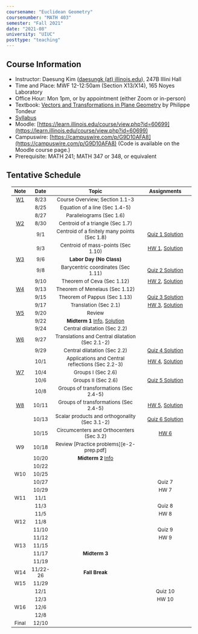 ```yaml
---
coursename: "Euclidean Geometry"
coursenumber: "MATH 403"
semester: "Fall 2021"
date: "2021-08"
university: "UIUC"
posttype: "teaching"
---
```

## Course Information

- Instructor: Daesung Kim ([daesungk (at) illinois.edu](mailto:daesungk@illinois.edu)), 247B Illini Hall
- Time and Place: MWF 12-12:50am (Section X13/X14), 165 Noyes Laboratory
- Office Hour: Mon 1pm, or by appointment (either Zoom or in-person) 
- Textbook: [Vectors and Transformations in Plane Geometry](https://www.amazon.com/Vectors-Transformations-Geometry-Philippe-Tondeur/dp/0914098284) by Philippe Tondeur 
- [Syllabus](math403-f21-syllabus.pdf)
- Moodle: [https://learn.illinois.edu/course/view.php?id=60699](https://learn.illinois.edu/course/view.php?id=60699) 
- Campuswire: [https://campuswire.com/p/G9D10AFA8](https://campuswire.com/p/G9D10AFA8) (Code is available on the Moodle course page.)
- Prerequisite: MATH 241; MATH 347 or 348, or equivalent

## Tentative Schedule 
| Note              | Date     | Topic                                                       | Assignments                                |
| ---               | ---      | ---                                                         | ---                                        |
| [W1](lec-1.pdf)   | 8/23     | Course Overview; Section 1.1-3                              |                                            |
|                   | 8/25     | Equation of a line (Sec 1.4-5)                              |                                            |
|                   | 8/27     | Parallelograms (Sec 1.6)                                    |                                            |
| [W2](lec-2.pdf)   | 8/30     | Centroid of a triangle (Sec 1.7)                            |                                            |
|                   | 9/1      | Centroid of a finitely many points (Sec 1.8)                | [Quiz 1 Solution](q-1-sol.pdf)             |
|                   | 9/3      | Centroid of mass-points (Sec 1.10)                          | [HW 1](hw-1.pdf), [Solution](hw-1-sol.pdf) |
| [W3](lec-3.pdf)   | 9/6      | **Labor Day (No Class)**                                    |                                            |
|                   | 9/8      | Barycentric coordinates (Sec 1.11)                          | [Quiz 2 Solution](q-2-sol.pdf)             |
|                   | 9/10     | Theorem of Ceva (Sec 1.12)                                  | [HW 2](hw-2.pdf), [Solution](hw-2-sol.pdf) |
| [W4](lec-4.pdf)   | 9/13     | Theorem of Menelaus (Sec 1.12)                              |                                            |
|                   | 9/15     | Theorem of Pappus (Sec 1.13)                                | [Quiz 3 Solution](q-3-sol.pdf)             |
|                   | 9/17     | Translation (Sec 2.1)                                       | [HW 3](hw-3.pdf), [Solution](hw-3-sol.pdf) |
| [W5](lec-5.pdf)   | 9/20     | Review                                                      |                                            |
|                   | 9/22     | **Midterm 1** [Info](e-1-info.pdf), [Solution](e-1-sol.pdf) |                                            |
|                   | 9/24     | Central dilatation (Sec 2.2)                                |                                            |
| [W6](lec-6.pdf)   | 9/27     | Translations and Central dilatation (Sec 2.1-2)             |                                            |
|                   | 9/29     | Central dilatation (Sec 2.2)                                | [Quiz 4 Solution](q-4-sol.pdf)             |
|                   | 10/1     | Applications and Central reflections (Sec 2.2-3)            | [HW 4](hw-4.pdf), [Solution](hw-4-sol.pdf) |
| [W7](lec-7.pdf)   | 10/4     | Groups I (Sec 2.6)                                          |                                            |
|                   | 10/6     | Groups II (Sec 2.6)                                         | [Quiz 5 Solution](q-5-sol.pdf)             |
|                   | 10/8     | Groups of transformations (Sec 2.4-5)                       |                                            |
| [W8](lec-8.pdf)   | 10/11    | Groups of transformations (Sec 2.4-5)                       | [HW 5](hw-5.pdf), [Solution](hw-5-sol.pdf) |
|                   | 10/13    | Scalar products and orthogonality (Sec 3.1-2)               | [Quiz 6 Solution](q-6-sol.pdf)             |
|                   | 10/15    | Circumcenters and Orthocenters (Sec 3.2)                    | [HW 6](hw-6.pdf)                           |
| W9                | 10/18    | Review [Practice problems][e-2-prep.pdf]                    |                                            |
|                   | 10/20    | **Midterm 2** [Info](e-2-info.pdf)                          |                                            |
|                   | 10/22    |                                                             |                                            |
| W10               | 10/25    |                                                             |                                            |
|                   | 10/27    |                                                             | Quiz 7                                     |
|                   | 10/29    |                                                             | HW 7                                       |
| W11               | 11/1     |                                                             |                                            |
|                   | 11/3     |                                                             | Quiz 8                                     |
|                   | 11/5     |                                                             | HW 8                                       |
| W12               | 11/8     |                                                             |                                            |
|                   | 11/10    |                                                             | Quiz 9                                     |
|                   | 11/12    |                                                             | HW 9                                       |
| W13               | 11/15    |                                                             |                                            |
|                   | 11/17    | **Midterm 3**                                               |                                            |
|                   | 11/19    |                                                             |                                            |
| W14               | 11/22-26 | **Fall Break**                                              |                                            |
| W15               | 11/29    |                                                             |                                            |
|                   | 12/1     |                                                             | Quiz 10                                    |
|                   | 12/3     |                                                             | HW 10                                      |
| W16               | 12/6     |                                                             |                                            |
|                   | 12/8     |                                                             |                                            |
| Final             | 12/10    |                                                             |                                            |

<style>
table {
    width: 95%;
    margin: 0px auto;
    font-size: 95%;
    text-align: center;
}
table td:first-of-type {
    text-align: center;
}
table td:nth-of-type(2) {
    text-align: center;
}
table td:nth-of-type(4) {
    text-align: center;
}
table th:first-of-type {
    width: 10%;
    text-align: center;
}
table th:nth-of-type(2) {
    width: 10%;
    text-align: center;
}
table th:nth-of-type(3) {
    width: 50%;
    text-align: center;
}
table th:nth-of-type(4) {
    width: 30%;
    text-align: center;
}
</style>
